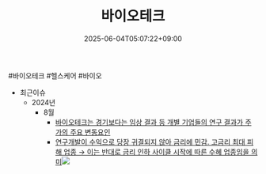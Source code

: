 ﻿---
title: "바이오테크"
date: 2025-06-04T05:07:22+09:00
lastmod: 2025-06-04T05:07:22+09:00
type: docs
sidebar:
  open: true
weight: 2
---
<div style="display:none">
  <meta property="article:published_time" content="2025-06-03T20:07:22Z" />
  <meta property="article:modified_time" content="2025-06-03T20:07:22Z" />
</div>
#바이오테크 #헬스케어 #바이오

- 최근이슈
	- 2024년
		- 8월
			- [바이오테크는 경기보다는 임상 결과 등 개별 기업들의 연구 결과가 주가의 주요 변동요인](8.28_리테일%20투자자를%20위한%20Global%20Watch%20List.pdf#page=24&selection=30,0,50,4&color=yellow)
			- [연구개발이 수익으로 당장 귀결되지 않아 금리에 민감. 고금리 최대 피해 업종 → 이는 반대로 금리 인하 사이클 시작에 따른 수혜 업종임을 의미](8.28_리테일%20투자자를%20위한%20Global%20Watch%20List.pdf#page=24&selection=54,0,97,2&color=yellow)![](Pasted%20image%2020240828151625.png)

